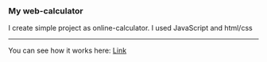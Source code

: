 <h3>My web-calculator</h3>
I create simple project as online-calculator. I used JavaScript and html/css
<hr>
You can see how it works here: <a href="http://ec2-52-59-228-52.eu-central-1.compute.amazonaws.com:8080/MyWordS-1.0-SNAPSHOT/Calculator/calc.html">Link</a>

